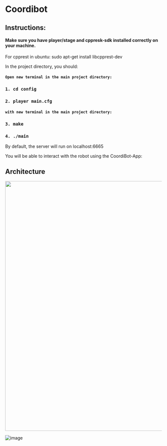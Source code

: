 # Coordibot

## Instructions:


#### Make sure you have player/stage and cppresk-sdk installed correctly on your machine.

For cpprest in ubuntu: sudo apt-get install libcpprest-dev

In the project directory, you should:

#### `Open new terminal in the main project directory:`

### `1. cd config`

### `2. player main.cfg`

#### `with new terminal in the main project directory:`

### `3. make`

### `4. ./main`

By default, the server will run on localhost:6665

You will be able to interact with the robot using the CoordiBot-App: 

## Architecture
<img src="https://github.com/Avi711/CoordiBot/assets/92336875/f96a18b2-eb1b-4402-a249-32ac5e773469" width="800">



![image](https://github.com/Avi711/CoordiBot/assets/92336875/b07d04a6-2c67-4c56-aead-0056618f80d8)

